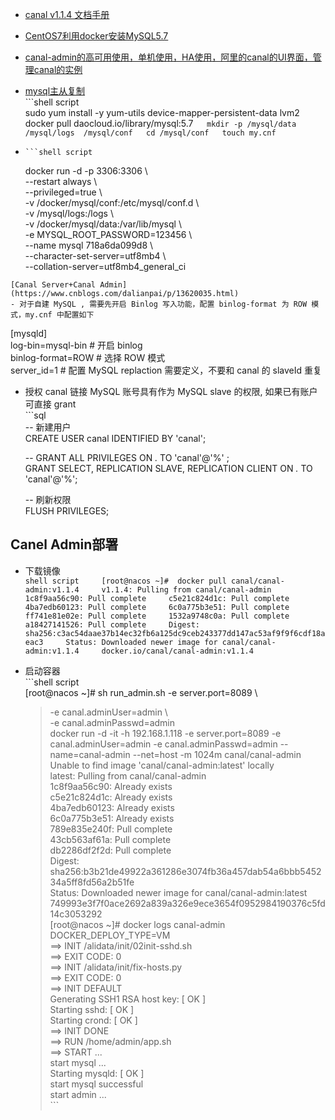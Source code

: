 * [canal v1.1.4 文档手册](https://www.bookstack.cn/read/canal-v1.1.4/e015ba3570152b7a.md)
* [CentOS7利用docker安装MySQL5.7](https://www.cnblogs.com/wjw1014/p/12149399.html)
* [canal-admin的高可用使用，单机使用，HA使用，阿里的canal的UI界面，管理canal的实例](https://www.icode9.com/content-4-454188.html)
* [mysql主从复制](https://baijiahao.baidu.com/s?id=1685556899002728376&wfr=spider&for=pc)  
  \`\`\`shell script  
  sudo yum install -y yum-utils device-mapper-persistent-data lvm2  
  docker pull daocloud.io/library/mysql:5.7`  
      mkdir -p /mysql/data   /mysql/logs  /mysql/conf  
      cd /mysql/conf  
      touch my.cnf`

*     ```shell script

  docker run -d -p 3306:3306 \  
  --restart always  \  
  --privileged=true  \  
  -v /docker/mysql/conf:/etc/mysql/conf.d \  
  -v /mysql/logs:/logs \  
  -v /docker/mysql/data:/var/lib/mysql \  
  -e MYSQL\_ROOT\_PASSWORD=123456  \  
  --name mysql 718a6da099d8 \  
  --character-set-server=utf8mb4 \  
  --collation-server=utf8mb4\_general\_ci

```
[Canal Server+Canal Admin](https://www.cnblogs.com/dalianpai/p/13620035.html)
- 对于自建 MySQL , 需要先开启 Binlog 写入功能，配置 binlog-format 为 ROW 模式，my.cnf 中配置如下
```

\[mysqld\]  
log-bin=mysql-bin     \# 开启 binlog  
binlog-format=ROW     \# 选择 ROW 模式  
server\_id=1         \# 配置 MySQL replaction 需要定义，不要和 canal 的 slaveId 重复

* 授权 canal 链接 MySQL 账号具有作为 MySQL slave 的权限, 如果已有账户可直接 grant  
  \`\`\`sql  
  -- 新建用户  
  CREATE USER canal IDENTIFIED BY 'canal';

  -- GRANT ALL PRIVILEGES ON _._ TO 'canal'@'%' ;  
  GRANT SELECT, REPLICATION SLAVE, REPLICATION CLIENT ON _._ TO 'canal'@'%';

  -- 刷新权限  
  FLUSH PRIVILEGES;

## Canel Admin部署

* 下载镜像  
  `shell script    
  [root@nacos ~]#  docker pull canal/canal-admin:v1.1.4    
  v1.1.4: Pulling from canal/canal-admin    
  1c8f9aa56c90: Pull complete    
  c5e21c824d1c: Pull complete    
  4ba7edb60123: Pull complete    
  6c0a775b3e51: Pull complete    
  ff741e81e02e: Pull complete    
  1532a9748c0a: Pull complete    
  a18427141526: Pull complete    
  Digest: sha256:c3ac54daae37b14ec32fb6a125dc9ceb243377dd147ac53af9f9f6cdf18aeac3    
  Status: Downloaded newer image for canal/canal-admin:v1.1.4    
  docker.io/canal/canal-admin:v1.1.4`

* 启动容器  
  \`\`\`shell script  
  \[root@nacos ~\]\# sh  run\_admin.sh -e server.port=8089 \

  > -e canal.adminUser=admin \  
  >          -e canal.adminPasswd=admin  
  > docker run -d -it -h 192.168.1.118 -e server.port=8089 -e canal.adminUser=admin -e canal.adminPasswd=admin --name=canal-admin --net=host -m 1024m canal/canal-admin  
  > Unable to find image 'canal/canal-admin:latest' locally  
  > latest: Pulling from canal/canal-admin  
  > 1c8f9aa56c90: Already exists  
  > c5e21c824d1c: Already exists  
  > 4ba7edb60123: Already exists  
  > 6c0a775b3e51: Already exists  
  > 789e835e240f: Pull complete  
  > 43cb563af61a: Pull complete  
  > db2286df2f2d: Pull complete  
  > Digest: sha256:b3b21de49922a361286e3074fb36a457dab54a6bbb545234a5ff8fd56a2b51fe  
  > Status: Downloaded newer image for canal/canal-admin:latest  
  > 749993e3f7f0ace2692a839a326e9ece3654f0952984190376c5fd14c3053292  
  > \[root@nacos ~\]\# docker logs canal-admin  
  > DOCKER\_DEPLOY\_TYPE=VM  
  > ==&gt; INIT /alidata/init/02init-sshd.sh  
  > ==&gt; EXIT CODE: 0  
  > ==&gt; INIT /alidata/init/fix-hosts.py  
  > ==&gt; EXIT CODE: 0  
  > ==&gt; INIT DEFAULT  
  > Generating SSH1 RSA host key:                              \[  OK  \]  
  > Starting sshd:                                             \[  OK  \]  
  > Starting crond:                                            \[  OK  \]  
  > ==&gt; INIT DONE  
  > ==&gt; RUN /home/admin/app.sh  
  > ==&gt; START ...  
  > start mysql ...  
  > Starting mysqld:                                           \[  OK  \]  
  > start mysql successful  
  > start admin ...  
  > \`\`\`



